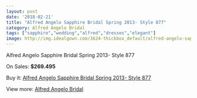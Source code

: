 ```yaml
---
layout: post
date: '2018-02-21'
title: "Alfred Angelo Sapphire Bridal Spring 2013- Style 877"
category: Alfred Angelo Bridal
tags: ["sapphire","wedding","alfred","dresses","elegant"]
image: http://img.idealgown.com/3624-thickbox_default/alfred-angelo-sapphire-bridal-spring-2013-style-877.jpg
---
```

Alfred Angelo Sapphire Bridal Spring 2013- Style 877

On Sales: **$269.495**
<a href="https://www.idealgown.com/en/alfred-angelo-bridal/1714-alfred-angelo-sapphire-bridal-spring-2013-style-877.html"><amp-img layout="responsive" width="600" height="600" src="//img.idealgown.com/3624-thickbox_default/alfred-angelo-sapphire-bridal-spring-2013-style-877.jpg" alt="Alfred Angelo Sapphire Bridal Spring 2013- Style 877 0" /></a>
<a href="https://www.idealgown.com/en/alfred-angelo-bridal/1714-alfred-angelo-sapphire-bridal-spring-2013-style-877.html"><amp-img layout="responsive" width="600" height="600" src="//img.idealgown.com/3626-thickbox_default/alfred-angelo-sapphire-bridal-spring-2013-style-877.jpg" alt="Alfred Angelo Sapphire Bridal Spring 2013- Style 877 1" /></a>
<a href="https://www.idealgown.com/en/alfred-angelo-bridal/1714-alfred-angelo-sapphire-bridal-spring-2013-style-877.html"><amp-img layout="responsive" width="600" height="600" src="//img.idealgown.com/3625-thickbox_default/alfred-angelo-sapphire-bridal-spring-2013-style-877.jpg" alt="Alfred Angelo Sapphire Bridal Spring 2013- Style 877 2" /></a>

Buy it: [Alfred Angelo Sapphire Bridal Spring 2013- Style 877](https://www.idealgown.com/en/alfred-angelo-bridal/1714-alfred-angelo-sapphire-bridal-spring-2013-style-877.html "Alfred Angelo Sapphire Bridal Spring 2013- Style 877")

View more: [Alfred Angelo Bridal](https://www.idealgown.com/en/28-alfred-angelo-bridal "Alfred Angelo Bridal")